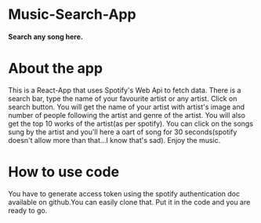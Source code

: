 # Music-Search-App
#### Search any song here.

# About the app
This is a React-App that uses Spotify's Web Api to fetch data. There is a search bar, type the name of your favourite artist or any artist. Click on search button. You will get the name of your artist with artist's image and number of people following the artist and genre of the artist. You will also get the top 10 works of the artist(as per spotify). You can click on the songs sung by the artist and you'll here a oart of song for 30 seconds(spotify doesn't allow more than that...I know that's sad). Enjoy the music.

# How to use code
You have to generate access token using the spotify authentication doc available on github.You can easily clone that. Put it in the code and you are ready to go.

